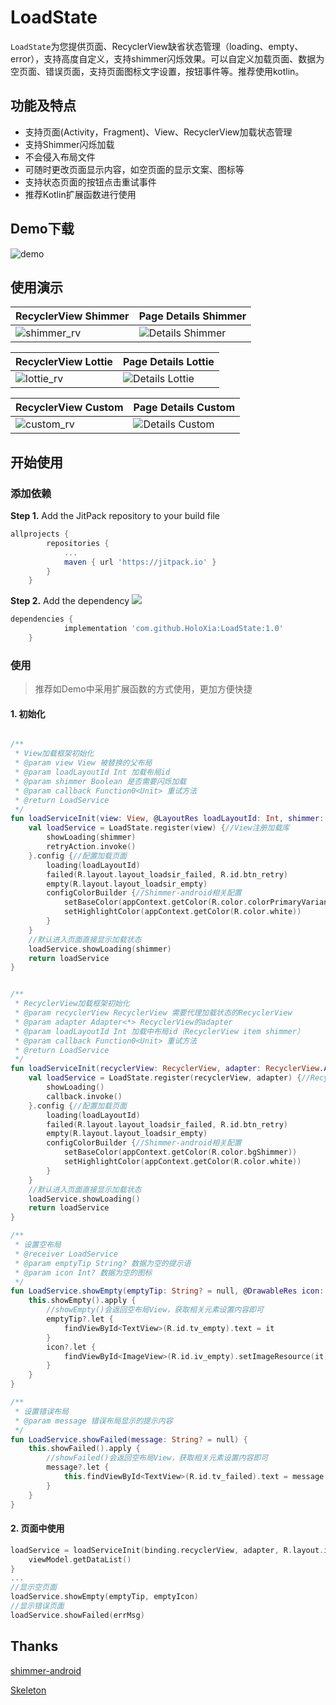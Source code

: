 # LoadState

`LoadState`为您提供页面、RecyclerView缺省状态管理（loading、empty、error），支持高度自定义，支持shimmer闪烁效果。可以自定义加载页面、数据为空页面、错误页面，支持页面图标文字设置，按钮事件等。推荐使用kotlin。

## 功能及特点

- 支持页面(Activity，Fragment)、View、RecyclerView加载状态管理
- 支持Shimmer闪烁加载
- 不会侵入布局文件
- 可随时更改页面显示内容，如空页面的显示文案、图标等
- 支持状态页面的按钮点击重试事件
- 推荐Kotlin扩展函数进行使用

## Demo下载

![demo](https://s3.bmp.ovh/imgs/2022/04/12/6f034f2090267cc0.png)

## 使用演示

| RecyclerView Shimmer                                         | Page Details Shimmer                                         |
| ------------------------------------------------------------ | ------------------------------------------------------------ |
| ![shimmer_rv](https://raw.githubusercontent.com/HoloXia/LoadState/main/imgs/shimmer_rv.gif) | ![Details Shimmer](https://raw.githubusercontent.com/HoloXia/LoadState/main/imgs/shimmer_details.gif) |

| RecyclerView Lottie                                         | Page Details Lottie                                         |
| ------------------------------------------------------------ | ------------------------------------------------------------ |
| ![lottie_rv](https://raw.githubusercontent.com/HoloXia/LoadState/main/imgs/lottie_rv.gif) | ![Details Lottie](https://raw.githubusercontent.com/HoloXia/LoadState/main/imgs/lottie_details.gif) |

| RecyclerView Custom                                         | Page Details Custom                                         |
| ------------------------------------------------------------ | ------------------------------------------------------------ |
| ![custom_rv](https://raw.githubusercontent.com/HoloXia/LoadState/main/imgs/cus_rv.gif) | ![Details Custom](https://raw.githubusercontent.com/HoloXia/LoadState/main/imgs/cus_details.gif) |

## 开始使用
### 添加依赖

**Step 1.** Add the JitPack repository to your build file

```groovy
allprojects {
		repositories {
			...
			maven { url 'https://jitpack.io' }
		}
	}
```

**Step 2.** Add the dependency ![](https://jitpack.io/v/HoloXia/LoadState.svg)

```groovy
dependencies {
	        implementation 'com.github.HoloXia:LoadState:1.0'
	}
```

### 使用

> 推荐如Demo中采用扩展函数的方式使用，更加方便快捷

#### 1. 初始化

```kotlin

/**
 * View加载框架初始化
 * @param view View 被替换的父布局
 * @param loadLayoutId Int 加载布局id
 * @param shimmer Boolean 是否需要闪烁加载
 * @param callback Function0<Unit> 重试方法
 * @return LoadService
 */
fun loadServiceInit(view: View, @LayoutRes loadLayoutId: Int, shimmer: Boolean = true, retryAction: () -> Unit): LoadService {
    val loadService = LoadState.register(view) {//View注册加载库
        showLoading(shimmer)
        retryAction.invoke()
    }.config {//配置加载页面
        loading(loadLayoutId)
        failed(R.layout.layout_loadsir_failed, R.id.btn_retry)
        empty(R.layout.layout_loadsir_empty)
        configColorBuilder {//Shimmer-android相关配置
            setBaseColor(appContext.getColor(R.color.colorPrimaryVariant))
            setHighlightColor(appContext.getColor(R.color.white))
        }
    }
    //默认进入页面直接显示加载状态
    loadService.showLoading(shimmer)
    return loadService
}


/**
 * RecyclerView加载框架初始化
 * @param recyclerView RecyclerView 需要代理加载状态的RecyclerView
 * @param adapter Adapter<*> RecyclerView的adapter
 * @param loadLayoutId Int 加载中布局id（RecyclerView item shimmer）
 * @param callback Function0<Unit> 重试方法
 * @return LoadService
 */
fun loadServiceInit(recyclerView: RecyclerView, adapter: RecyclerView.Adapter<*>, @LayoutRes loadLayoutId: Int, callback: () -> Unit): LoadService {
    val loadService = LoadState.register(recyclerView, adapter) {//RecyclerView注册加载库，需传入对应的Adapter
        showLoading()
        callback.invoke()
    }.config {//配置加载页面
        loading(loadLayoutId)
        failed(R.layout.layout_loadsir_failed, R.id.btn_retry)
        empty(R.layout.layout_loadsir_empty)
        configColorBuilder {//Shimmer-android相关配置
            setBaseColor(appContext.getColor(R.color.bgShimmer))
            setHighlightColor(appContext.getColor(R.color.white))
        }
    }
    //默认进入页面直接显示加载状态
    loadService.showLoading()
    return loadService
}

/**
 * 设置空布局
 * @receiver LoadService
 * @param emptyTip String? 数据为空的提示语
 * @param icon Int? 数据为空的图标
 */
fun LoadService.showEmpty(emptyTip: String? = null, @DrawableRes icon: Int? = null) {
    this.showEmpty().apply {
        //showEmpty()会返回空布局View，获取相关元素设置内容即可
        emptyTip?.let {
            findViewById<TextView>(R.id.tv_empty).text = it
        }
        icon?.let {
            findViewById<ImageView>(R.id.iv_empty).setImageResource(it)
        }
    }
}

/**
 * 设置错误布局
 * @param message 错误布局显示的提示内容
 */
fun LoadService.showFailed(message: String? = null) {
    this.showFailed().apply {
        //showFailed()会返回空布局View，获取相关元素设置内容即可
        message?.let {
            this.findViewById<TextView>(R.id.tv_failed).text = message
        }
    }
}
```

#### 2. 页面中使用

```kotlin
loadService = loadServiceInit(binding.recyclerView, adapter, R.layout.item_rv_load_shimmer) {
	viewModel.getDataList()
}
...
//显示空页面
loadService.showEmpty(emptyTip, emptyIcon)
//显示错误页面
loadService.showFailed(errMsg)
```

## Thanks

[shimmer-android](https://github.com/facebook/shimmer-android)

[Skeleton](https://github.com/ethanhua/Skeleton)

